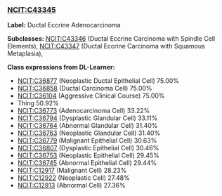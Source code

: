 
### [NCIT:C43345](http://purl.obolibrary.org/obo/NCIT_C43345)
**Label:** Ductal Eccrine Adenocarcinoma

**Subclasses:** [NCIT:C43346](http://purl.obolibrary.org/obo/NCIT_C43346) (Ductal Eccrine Carcinoma with Spindle Cell Elements), [NCIT:C43347](http://purl.obolibrary.org/obo/NCIT_C43347) (Ductal Eccrine Carcinoma with Squamous Metaplasia), 

**Class expressions from DL-Learner:**

- [NCIT:C36877](http://purl.obolibrary.org/obo/NCIT_C36877) (Neoplastic Ductal Epithelial Cell) 75.00%
- [NCIT:C36858](http://purl.obolibrary.org/obo/NCIT_C36858) (Ductal Carcinoma Cell) 75.00%
- [NCIT:C36104](http://purl.obolibrary.org/obo/NCIT_C36104) (Aggressive Clinical Course) 75.00%
- Thing 50.92%
- [NCIT:C36773](http://purl.obolibrary.org/obo/NCIT_C36773) (Adenocarcinoma Cell) 33.22%
- [NCIT:C36794](http://purl.obolibrary.org/obo/NCIT_C36794) (Dysplastic Glandular Cell) 33.11%
- [NCIT:C36764](http://purl.obolibrary.org/obo/NCIT_C36764) (Abnormal Glandular Cell) 31.40%
- [NCIT:C36763](http://purl.obolibrary.org/obo/NCIT_C36763) (Neoplastic Glandular Cell) 31.40%
- [NCIT:C36779](http://purl.obolibrary.org/obo/NCIT_C36779) (Malignant Epithelial Cell) 30.63%
- [NCIT:C36807](http://purl.obolibrary.org/obo/NCIT_C36807) (Dysplastic Epithelial Cell) 30.46%
- [NCIT:C36753](http://purl.obolibrary.org/obo/NCIT_C36753) (Neoplastic Epithelial Cell) 29.45%
- [NCIT:C36745](http://purl.obolibrary.org/obo/NCIT_C36745) (Abnormal Epithelial Cell) 29.44%
- [NCIT:C12917](http://purl.obolibrary.org/obo/NCIT_C12917) (Malignant Cell) 28.23%
- [NCIT:C12922](http://purl.obolibrary.org/obo/NCIT_C12922) (Neoplastic Cell) 27.48%
- [NCIT:C12913](http://purl.obolibrary.org/obo/NCIT_C12913) (Abnormal Cell) 27.36%


